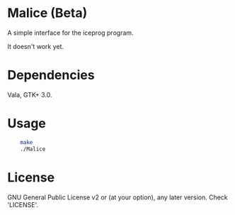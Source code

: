 # Malice (Beta)
A simple interface for the iceprog program.

It doesn't work yet.

# Dependencies
Vala, GTK+ 3.0.

# Usage
```bash
    make
    ./Malice
```

# License
GNU General Public License v2 or (at your option), any later version. Check 'LICENSE'.